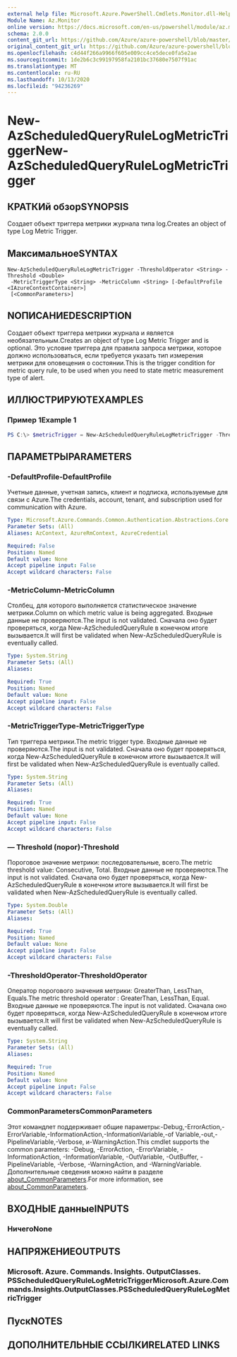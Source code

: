 ```yaml
---
external help file: Microsoft.Azure.PowerShell.Cmdlets.Monitor.dll-Help.xml
Module Name: Az.Monitor
online version: https://docs.microsoft.com/en-us/powershell/module/az.monitor/new-azscheduledqueryrulelogmetrictrigger
schema: 2.0.0
content_git_url: https://github.com/Azure/azure-powershell/blob/master/src/Monitor/Monitor/help/New-AzScheduledQueryRuleLogMetricTrigger.md
original_content_git_url: https://github.com/Azure/azure-powershell/blob/master/src/Monitor/Monitor/help/New-AzScheduledQueryRuleLogMetricTrigger.md
ms.openlocfilehash: c4d44f266a9966f605e009cc4ce5dece0fa5e2ae
ms.sourcegitcommit: 1de2b6c3c99197958fa2101bc37680e7507f91ac
ms.translationtype: MT
ms.contentlocale: ru-RU
ms.lasthandoff: 10/13/2020
ms.locfileid: "94236269"
---
```

# <span data-ttu-id="3ba63-101">New-AzScheduledQueryRuleLogMetricTrigger</span><span class="sxs-lookup"><span data-stu-id="3ba63-101">New-AzScheduledQueryRuleLogMetricTrigger</span></span>

## <span data-ttu-id="3ba63-102">КРАТКИй обзор</span><span class="sxs-lookup"><span data-stu-id="3ba63-102">SYNOPSIS</span></span>
<span data-ttu-id="3ba63-103">Создает объект триггера метрики журнала типа log.</span><span class="sxs-lookup"><span data-stu-id="3ba63-103">Creates an object of type Log Metric Trigger.</span></span>

## <span data-ttu-id="3ba63-104">Максимальное</span><span class="sxs-lookup"><span data-stu-id="3ba63-104">SYNTAX</span></span>

```
New-AzScheduledQueryRuleLogMetricTrigger -ThresholdOperator <String> -Threshold <Double>
 -MetricTriggerType <String> -MetricColumn <String> [-DefaultProfile <IAzureContextContainer>]
 [<CommonParameters>]
```

## <span data-ttu-id="3ba63-105">NОПИСАНИЕ</span><span class="sxs-lookup"><span data-stu-id="3ba63-105">DESCRIPTION</span></span>
<span data-ttu-id="3ba63-106">Создает объект триггера метрики журнала и является необязательным.</span><span class="sxs-lookup"><span data-stu-id="3ba63-106">Creates an object of type Log Metric Trigger and is optional.</span></span>
<span data-ttu-id="3ba63-107">Это условие триггера для правила запроса метрики, которое должно использоваться, если требуется указать тип измерения метрики для оповещения о состоянии.</span><span class="sxs-lookup"><span data-stu-id="3ba63-107">This is the trigger condition for metric query rule, to be used when you need to state metric measurement type of alert.</span></span>

## <span data-ttu-id="3ba63-108">ИЛЛЮСТРИРУЮТ</span><span class="sxs-lookup"><span data-stu-id="3ba63-108">EXAMPLES</span></span>

### <span data-ttu-id="3ba63-109">Пример 1</span><span class="sxs-lookup"><span data-stu-id="3ba63-109">Example 1</span></span>
```powershell
PS C:\> $metricTrigger = New-AzScheduledQueryRuleLogMetricTrigger -ThresholdOperator "GreaterThan" -Threshold 5 -MetricTriggerType "Consecutive" -MetricColumn "Computer"
```

## <span data-ttu-id="3ba63-110">ПАРАМЕТРЫ</span><span class="sxs-lookup"><span data-stu-id="3ba63-110">PARAMETERS</span></span>

### <span data-ttu-id="3ba63-111">-DefaultProfile</span><span class="sxs-lookup"><span data-stu-id="3ba63-111">-DefaultProfile</span></span>
<span data-ttu-id="3ba63-112">Учетные данные, учетная запись, клиент и подписка, используемые для связи с Azure.</span><span class="sxs-lookup"><span data-stu-id="3ba63-112">The credentials, account, tenant, and subscription used for communication with Azure.</span></span>

```yaml
Type: Microsoft.Azure.Commands.Common.Authentication.Abstractions.Core.IAzureContextContainer
Parameter Sets: (All)
Aliases: AzContext, AzureRmContext, AzureCredential

Required: False
Position: Named
Default value: None
Accept pipeline input: False
Accept wildcard characters: False
```

### <span data-ttu-id="3ba63-113">-MetricColumn</span><span class="sxs-lookup"><span data-stu-id="3ba63-113">-MetricColumn</span></span>
<span data-ttu-id="3ba63-114">Столбец, для которого выполняется статистическое значение метрики.</span><span class="sxs-lookup"><span data-stu-id="3ba63-114">Column on which metric value is being aggregated.</span></span>
<span data-ttu-id="3ba63-115">Входные данные не проверяются.</span><span class="sxs-lookup"><span data-stu-id="3ba63-115">The input is not validated.</span></span> <span data-ttu-id="3ba63-116">Сначала оно будет проверяться, когда New-AzScheduledQueryRule в конечном итоге вызывается.</span><span class="sxs-lookup"><span data-stu-id="3ba63-116">It will first be validated when New-AzScheduledQueryRule is eventually called.</span></span>

```yaml
Type: System.String
Parameter Sets: (All)
Aliases:

Required: True
Position: Named
Default value: None
Accept pipeline input: False
Accept wildcard characters: False
```

### <span data-ttu-id="3ba63-117">-MetricTriggerType</span><span class="sxs-lookup"><span data-stu-id="3ba63-117">-MetricTriggerType</span></span>
<span data-ttu-id="3ba63-118">Тип триггера метрики.</span><span class="sxs-lookup"><span data-stu-id="3ba63-118">The metric trigger type.</span></span>
<span data-ttu-id="3ba63-119">Входные данные не проверяются.</span><span class="sxs-lookup"><span data-stu-id="3ba63-119">The input is not validated.</span></span> <span data-ttu-id="3ba63-120">Сначала оно будет проверяться, когда New-AzScheduledQueryRule в конечном итоге вызывается.</span><span class="sxs-lookup"><span data-stu-id="3ba63-120">It will first be validated when New-AzScheduledQueryRule is eventually called.</span></span>

```yaml
Type: System.String
Parameter Sets: (All)
Aliases:

Required: True
Position: Named
Default value: None
Accept pipeline input: False
Accept wildcard characters: False
```

### <span data-ttu-id="3ba63-121">— Threshold (порог)</span><span class="sxs-lookup"><span data-stu-id="3ba63-121">-Threshold</span></span>
<span data-ttu-id="3ba63-122">Пороговое значение метрики: последовательные, всего.</span><span class="sxs-lookup"><span data-stu-id="3ba63-122">The metric threshold value: Consecutive, Total.</span></span>
<span data-ttu-id="3ba63-123">Входные данные не проверяются.</span><span class="sxs-lookup"><span data-stu-id="3ba63-123">The input is not validated.</span></span> <span data-ttu-id="3ba63-124">Сначала оно будет проверяться, когда New-AzScheduledQueryRule в конечном итоге вызывается.</span><span class="sxs-lookup"><span data-stu-id="3ba63-124">It will first be validated when New-AzScheduledQueryRule is eventually called.</span></span>

```yaml
Type: System.Double
Parameter Sets: (All)
Aliases:

Required: True
Position: Named
Default value: None
Accept pipeline input: False
Accept wildcard characters: False
```

### <span data-ttu-id="3ba63-125">-ThresholdOperator</span><span class="sxs-lookup"><span data-stu-id="3ba63-125">-ThresholdOperator</span></span>
<span data-ttu-id="3ba63-126">Оператор порогового значения метрики: GreaterThan, LessThan, Equals.</span><span class="sxs-lookup"><span data-stu-id="3ba63-126">The metric threshold operator : GreaterThan, LessThan, Equal.</span></span>
<span data-ttu-id="3ba63-127">Входные данные не проверяются.</span><span class="sxs-lookup"><span data-stu-id="3ba63-127">The input is not validated.</span></span> <span data-ttu-id="3ba63-128">Сначала оно будет проверяться, когда New-AzScheduledQueryRule в конечном итоге вызывается.</span><span class="sxs-lookup"><span data-stu-id="3ba63-128">It will first be validated when New-AzScheduledQueryRule is eventually called.</span></span>

```yaml
Type: System.String
Parameter Sets: (All)
Aliases:

Required: True
Position: Named
Default value: None
Accept pipeline input: False
Accept wildcard characters: False
```

### <span data-ttu-id="3ba63-129">CommonParameters</span><span class="sxs-lookup"><span data-stu-id="3ba63-129">CommonParameters</span></span>
<span data-ttu-id="3ba63-130">Этот командлет поддерживает общие параметры:-Debug,-ErrorAction,-ErrorVariable,-InformationAction,-InformationVariable,-of Variable,-out,-PipelineVariable,-Verbose, и-WarningAction.</span><span class="sxs-lookup"><span data-stu-id="3ba63-130">This cmdlet supports the common parameters: -Debug, -ErrorAction, -ErrorVariable, -InformationAction, -InformationVariable, -OutVariable, -OutBuffer, -PipelineVariable, -Verbose, -WarningAction, and -WarningVariable.</span></span> <span data-ttu-id="3ba63-131">Дополнительные сведения можно найти в разделе [about_CommonParameters](http://go.microsoft.com/fwlink/?LinkID=113216).</span><span class="sxs-lookup"><span data-stu-id="3ba63-131">For more information, see [about_CommonParameters](http://go.microsoft.com/fwlink/?LinkID=113216).</span></span>

## <span data-ttu-id="3ba63-132">ВХОДНЫЕ данные</span><span class="sxs-lookup"><span data-stu-id="3ba63-132">INPUTS</span></span>

### <span data-ttu-id="3ba63-133">Ничего</span><span class="sxs-lookup"><span data-stu-id="3ba63-133">None</span></span>

## <span data-ttu-id="3ba63-134">НАПРЯЖЕНИЕ</span><span class="sxs-lookup"><span data-stu-id="3ba63-134">OUTPUTS</span></span>

### <span data-ttu-id="3ba63-135">Microsoft. Azure. Commands. Insights. OutputClasses. PSScheduledQueryRuleLogMetricTrigger</span><span class="sxs-lookup"><span data-stu-id="3ba63-135">Microsoft.Azure.Commands.Insights.OutputClasses.PSScheduledQueryRuleLogMetricTrigger</span></span>

## <span data-ttu-id="3ba63-136">Пуск</span><span class="sxs-lookup"><span data-stu-id="3ba63-136">NOTES</span></span>

## <span data-ttu-id="3ba63-137">ДОПОЛНИТЕЛЬНЫЕ ССЫЛКИ</span><span class="sxs-lookup"><span data-stu-id="3ba63-137">RELATED LINKS</span></span>

